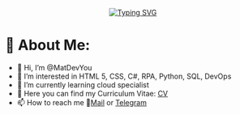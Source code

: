 <p align = "center">
  <a href="https://git.io/typing-svg"><img src="https://readme-typing-svg.demolab.com?font=Quicksand&duration=4000&pause=1000&random=false&center=true&&width=600&lines=+Hi++%F0%9F%99%82%2C++i+'+m+Matteo+Meringolo++!+;Welcome+to+my+profile+!" alt="Typing SVG" /></a>
</p>


# 🤖 About Me:
- 👋 Hi, I’m @MatDevYou
- 👀 I’m interested in HTML 5, CSS, C#, RPA, Python, SQL, DevOps
- 🌱 I’m currently learning cloud specialist
- 📎 Here you can find my Curriculum Vitae: [CV](https://matdevyou.github.io/CURRICULUM-VITAE/)
- 📫 How to reach me 📧[Mail](mailto:matteo.meringolo@gmail.com) or [Telegram](https://t.me/MatDevYou)

<!---
MatDevYou/MatDevYou is a ✨ special ✨ repository because its `README.md` (this file) appears on your GitHub profile.
You can click the Preview link to take a look at your changes.
--->
